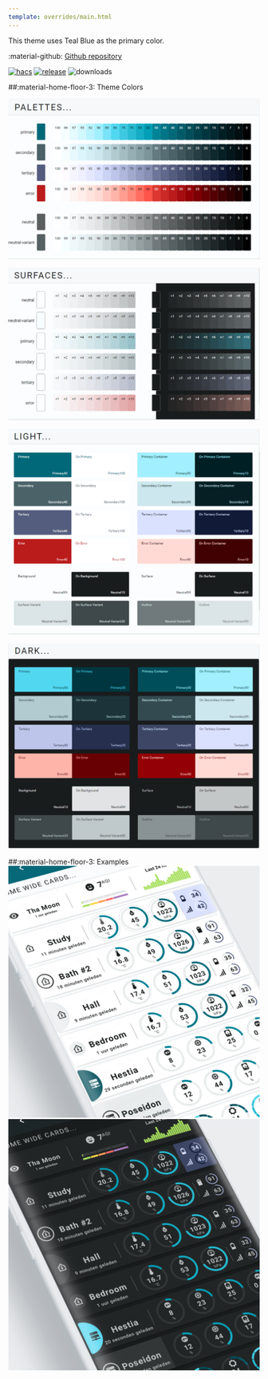 ```yaml
---
template: overrides/main.html
---
```


This theme uses Teal Blue as the primary color.

:material-github: [Github repository][m3-theme-github-url]

[![hacs][hacs-badge]][hacs-url]
[![release][release-badge]][release-url]
![downloads][downloads-badge]

##:material-home-floor-3: Theme Colors


[![M3 Palettes]][M3 Palettes]

[![M3 Surfaces]][M3 Surfaces]

[![M3 Light]][M3 Light]

[![M3 Dark]][M3 Dark]

##:material-home-floor-3: Examples
[![M3 Example Light]][M3 Example Light]
[![M3 Example Dark]][M3 Example Dark]


<!---
  References to pictures...
--->

[M3 Example Light]: ../assets/screenshots/m3-example-d06-light.png
[M3 Example Dark]: ../assets/screenshots/m3-example-d06-dark.png

[M3 Palettes]: ../assets/screenshots/m3-theme-d06-palettes.png
[M3 Surfaces]: ../assets/screenshots/m3-theme-d06-surfaces.png
[M3 Light]: ../assets/screenshots/m3-theme-d06-light.png
[M3 Dark]: ../assets/screenshots/m3-theme-d06-dark.png

<!---
  References to external links...
--->

[sak-example-12-url]: https://swiss-army-knife.docs.amoebelabs.com/examples/example-12/
[m3-theme-github-url]: https://github.com/AmoebeLabs/HA-Theme_M3-D06-TealBlue

<!-- Badges -->

[hacs-url]: https://github.com/hacs/default
[hacs-badge]: https://img.shields.io/badge/HACS-Default-41BDF5.svg?style=for-the-badge
[release-badge]: https://img.shields.io/github/v/release/AmoebeLabs/HA-Theme_M3-D06-TealBlue?style=for-the-badge
[downloads-badge]: https://img.shields.io/github/downloads/AmoebeLabs/HA-Theme_M3-D06-TealBlue/total?style=for-the-badge


<!-- References -->

[home-assistant]: https://www.home-assistant.io/
[home-assitant-theme-docs]: https://www.home-assistant.io/integrations/frontend/#defining-themes
[hacs]: https://hacs.xyz
[release-url]: https://github.com/AmoebeLabs/HA-Theme_M3-D06-TealBlue/releases
[sak-docs-url]: https://swiss-army-knife.docs.amoebelabs.com/
